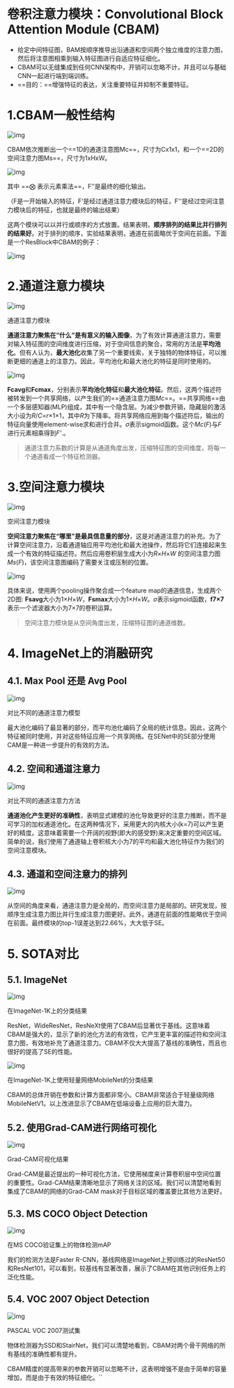 # 卷积注意力模块：**Convolutional Block Attention Module (CBAM)**

- 给定中间特征图，BAM按顺序推导出沿通道和空间两个独立维度的注意力图，然后将注意图相乘到输入特征图进行自适应特征细化。
- CBAM可以无缝集成到任何CNN架构中，开销可以忽略不计，并且可以与基础CNN一起进行端到端训练。
- ==目的：==增强特征的表达，关注重要特征并抑制不重要特征。

# 1.CBAM一般性结构



![img](https://imgconvert.csdnimg.cn/aHR0cHM6Ly9tbWJpei5xcGljLmNuL21tYml6X3BuZy9LWVNEVG1PVlp2b2VYOEV3YVFMemlhU0pEcVEwNDVteDFkRVRaUjZmR3d4RDZwYXA5WmNmelVndnlyVkNlNDlTQWswc3ZyeUdXQjcyNkh5ZDFJdXJzeXcvNjQw?x-oss-process=image/format,png)

CBAM依次推断出一个==1D的通道注意图Mc==，尺寸为Cx1x1，和一个==2D的空间注意力图Ms==，尺寸为1xHxW。

![img](https://imgconvert.csdnimg.cn/aHR0cHM6Ly9tbWJpei5xcGljLmNuL21tYml6X3BuZy9LWVNEVG1PVlp2b2VYOEV3YVFMemlhU0pEcVEwNDVteDFzVVBGMDlvcnRMVXdPOEllVFBuVTkyZFNuUFhITmxxU21qNnZVZmV1enhBREtNb2pNZm5nU0EvNjQw?x-oss-process=image/format,png)

其中 ==⨂ 表示元素乘法==，F’’是最终的细化输出。

（F是一开始输入的特征，F‘是经过通道注意力模块后的特征，F''是经过空间注意力模块后的特征，也就是最终的输出结果）

这两个模块可以以并行或顺序的方式放置。结果表明，**顺序排列的结果比并行排列的结果好**。对于排列的顺序，实验结果表明，通道在前面略优于空间在前面。下面是一个ResBlock中CBAM的例子：

![img](https://imgconvert.csdnimg.cn/aHR0cHM6Ly9tbWJpei5xcGljLmNuL21tYml6X3BuZy9LWVNEVG1PVlp2b2VYOEV3YVFMemlhU0pEcVEwNDVteDE3d1BURGRnbG83MlZXZTh5djFrU2lhaEc4SkhWUlU0N2UyREVmUktwZTlkaWIzaWNINkN5bWhQdXcvNjQw?x-oss-process=image/format,png)

# 2.通道注意力模块

![img](https://imgconvert.csdnimg.cn/aHR0cHM6Ly9tbWJpei5xcGljLmNuL21tYml6X3BuZy9LWVNEVG1PVlp2b2VYOEV3YVFMemlhU0pEcVEwNDVteDFEV2liUjlxU0ZLUE5yNFNmWXBsTzZIYXZocHdzamRLZGo4M2hUcUJSSnhlQWI3ZzVZYU1VRkRnLzY0MA?x-oss-process=image/format,png)

通道注意力模块

**通道注意力聚焦在“什么”是有意义的输入图像**，为了有效计算通道注意力，需要对输入特征图的空间维度进行压缩，对于空间信息的聚合，常用的方法是**平均池化**。但有人认为，**最大池化**收集了另一个重要线索，关于独特的物体特征，可以推断更细的通道上的注意力。因此，平均池化和最大池化的特征是同时使用的。

![img](https://imgconvert.csdnimg.cn/aHR0cHM6Ly9tbWJpei5xcGljLmNuL21tYml6X3BuZy9LWVNEVG1PVlp2b2VYOEV3YVFMemlhU0pEcVEwNDVteDFIaEtXWWhzQzJ2YWxYWW9Za1JyaWF6cTdMUk5jYTZBVUV5ZlJodTBFVnJublVSOFZ6bzFPYm9RLzY0MA?x-oss-process=image/format,png)

**Fcavg**和**Fcmax**，分别表示**平均池化特征**和**最大池化特征**。然后，这两个描述符被转发到一个共享网络，以产生我们的==通道注意力图*Mc*==。==共享网络==由一个多层感知器(MLP)组成，其中有一个隐含层。为减少参数开销，隐藏层的激活大小设为*R*/*C*=*r*×1×1，其中*R*为下降率。将共享网络应用到每个描述符后，输出的特征向量使用element-wise求和进行合并。*σ*表示sigmoid函数。这个*Mc*(*F*)与*F*进行元素相乘得到*F’*.。

> 通道注意力系数的计算是从通道角度出发，压缩特征图的空间维度，将每一个通道看成一个特征检测器。

# 3.空间注意力模块

![img](https://imgconvert.csdnimg.cn/aHR0cHM6Ly9tbWJpei5xcGljLmNuL21tYml6X3BuZy9LWVNEVG1PVlp2b2VYOEV3YVFMemlhU0pEcVEwNDVteDFtNnRKcHNDSk9QekV5UEg5R1pZUmNOZU1BNzNFTjhKVTdwdEN0OHZrR2liZlhCQURlMU93U2ZnLzY0MA?x-oss-process=image/format,png)

空间注意力模块

**空间注意力聚焦在“哪里”是最具信息量的部分**，这是对通道注意力的补充。为了计算空间注意力，沿着通道轴应用平均池化和最大池操作，然后将它们连接起来生成一个有效的特征描述符。然后应用卷积层生成大小为*R*×*H*×*W* 的空间注意力图*Ms*(*F*)，该空间注意图编码了需要关注或压制的位置。

![img](https://imgconvert.csdnimg.cn/aHR0cHM6Ly9tbWJpei5xcGljLmNuL21tYml6X3BuZy9LWVNEVG1PVlp2b2VYOEV3YVFMemlhU0pEcVEwNDVteDFWdmtLODNpYVFycE5YRXhaOXNVY1BTdDhvaWE0aDFFdlBwSHhkM1BhNXNpYkY3cjB0WXVLMjI3ZVEvNjQw?x-oss-process=image/format,png)

具体来说，使用两个pooling操作聚合成一个feature map的通道信息，生成两个2D图: **Fsavg**大小为1×*H*×*W*，**Fsmax**大小为1×*H*×*W*。*σ*表示sigmoid函数，**f7×7**表示一个滤波器大小为7×7的卷积运算。

> 空间注意力模块是从空间角度出发，压缩特征图的通道维数。

# 4. ImageNet上的消融研究

## 4.1. Max Pool 还是 Avg Pool

![img](https://imgconvert.csdnimg.cn/aHR0cHM6Ly9tbWJpei5xcGljLmNuL21tYml6X3BuZy9LWVNEVG1PVlp2b2VYOEV3YVFMemlhU0pEcVEwNDVteDEzSlJqeDFETzBFMk5iUnJpYTU2Y2ljNnFRd1lPYUp3aWNVUmZDcjk5QVY2ZlhiRXNjbURvYjRWaWNBLzY0MA?x-oss-process=image/format,png)

对比不同的通道注意力模型

最大池化编码了最显著的部分，而平均池化编码了全局的统计信息。因此，这两个特征被同时使用，并对这些特征应用一个共享网络。在SENet中的SE部分使用CAM是一种进一步提升的有效的方法。

## 4.2. 空间和通道注意力

![img](https://imgconvert.csdnimg.cn/aHR0cHM6Ly9tbWJpei5xcGljLmNuL21tYml6X3BuZy9LWVNEVG1PVlp2b2VYOEV3YVFMemlhU0pEcVEwNDVteDFzQ21OSUtzQjd3TUZqTU5tWUFXRlg5Q29aaWExS3Vxand1NlVZU2h2QXBJOGlibHRSR29McWcwUS82NDA?x-oss-process=image/format,png)

对比不同的通道注意力方法

**通道池化产生更好的准确性**，表明显式建模的池化导致更好的注意力推断，而不是可学习的加权通道池化。在这两种情况下，采用更大的内核大小(k=7)可以产生更好的精度。这意味着需要一个开阔的视野(即大的感受野)来决定重要的空间区域。简单的说，我们使用了通道轴上卷积核大小为7的平均和最大池化特征作为我们的空间注意模块。

## 4.3. 通道和空间注意力的排列

![img](https://imgconvert.csdnimg.cn/aHR0cHM6Ly9tbWJpei5xcGljLmNuL21tYml6X3BuZy9LWVNEVG1PVlp2b2VYOEV3YVFMemlhU0pEcVEwNDVteDFLUm1QOVBQZkFFMVdyNU9Nc1dOVUNPRUNHYm9lcndLaWNVVm5WbjQ5dDB1anZxYTNKRnFIbjR3LzY0MA?x-oss-process=image/format,png)

从空间的角度来看，通道注意力是全局的，而空间注意力是局部的。研究发现，按顺序生成注意力图比并行生成注意力图更好。此外，通道在前面的性能略优于空间在前面。最终模块的top-1误差达到22.66%，大大低于SE。

# 5. SOTA对比

## 5.1. ImageNet

![img](https://imgconvert.csdnimg.cn/aHR0cHM6Ly9tbWJpei5xcGljLmNuL21tYml6X3BuZy9LWVNEVG1PVlp2b2VYOEV3YVFMemlhU0pEcVEwNDVteDFuOXZWZTBxcWZmUm1pYTZ3bkk2NkE0eWdVMzBHSmlhbXVKUlJEdG9Vdk1ieWFqYVZoUm1oQ1JKUS82NDA?x-oss-process=image/format,png)

在ImageNet-1K上的分类结果

ResNet，WideResNet，ResNeXt使用了CBAM后显著优于基线。这意味着CBAM是强大的，显示了新的池化方法的有效性，它产生更丰富的描述符和空间注意力图，有效地补充了通道注意力。CBAM不仅大大提高了基线的准确性，而且也很好的提高了SE的性能。

![img](https://imgconvert.csdnimg.cn/aHR0cHM6Ly9tbWJpei5xcGljLmNuL21tYml6X3BuZy9LWVNEVG1PVlp2b2VYOEV3YVFMemlhU0pEcVEwNDVteDFTRjBrYmpkSXdjV3M4MHhhR2JmQmliZXQ0OVhiaEZFZzBUcjRFblVSTktQcVFKSmxSdkNvemlhQS82NDA?x-oss-process=image/format,png)

在ImageNet-1K上使用轻量网络MobileNet的分类结果

CBAM的总体开销在参数和计算方面都非常小。CBAM非常适合于轻量级网络MobileNetV1。以上改进显示了CBAM在低端设备上应用的巨大潜力。

## 5.2. 使用Grad-CAM进行网络可视化

![img](https://imgconvert.csdnimg.cn/aHR0cHM6Ly9tbWJpei5xcGljLmNuL21tYml6X3BuZy9LWVNEVG1PVlp2b2VYOEV3YVFMemlhU0pEcVEwNDVteDE5QkxPS3VjSXJGTE5pY1ZrcjNyUWYxNk90VmZQOUtuZmZLa2lhNTJsWlNzWlhsakZmaWNyNGlibkx3LzY0MA?x-oss-process=image/format,png)

Grad-CAM可视化结果

Grad-CAM是最近提出的一种可视化方法，它使用梯度来计算卷积层中空间位置的重要性。Grad-CAM结果清晰地显示了网络关注的区域。我们可以清楚地看到集成了CBAM的网络的Grad-CAM mask对于目标区域的覆盖要比其他方法更好。

## 5.3. MS COCO Object Detection

![img](https://imgconvert.csdnimg.cn/aHR0cHM6Ly9tbWJpei5xcGljLmNuL21tYml6X3BuZy9LWVNEVG1PVlp2b2VYOEV3YVFMemlhU0pEcVEwNDVteDFqdTNQZGJlTFpUbENld0Y1TnFva0Q1Ynh6eTNmQmxiaWIybllRamdTdWVtUmNSRGYxNEo3bTZRLzY0MA?x-oss-process=image/format,png)

在MS COCO验证集上的物体检测mAP

我们的检测方法是Faster R-CNN，基线网络是ImageNet上预训练过的ResNet50和ResNet101，可以看到，较基线有显著改善，展示了CBAM在其他识别任务上的泛化性能。

## 5.4. VOC 2007 Object Detection

![img](https://imgconvert.csdnimg.cn/aHR0cHM6Ly9tbWJpei5xcGljLmNuL21tYml6X3BuZy9LWVNEVG1PVlp2b2VYOEV3YVFMemlhU0pEcVEwNDVteDFpYnU2blFKclhvR0EydHQ1TnJyRnMxZlRHWkJMU0dzY2JsaGljUmljdjdpY0NwSHdra0JpY21Id1Q4dy82NDA?x-oss-process=image/format,png)

PASCAL VOC 2007测试集

物体检测器为SSD和StairNet，我们可以清楚地看到，CBAM对两个骨干网络的所有基线的准确性都有提升。

CBAM精度的提高带来的参数开销可以忽略不计，这表明增强不是由于简单的容量增加，而是由于有效的特征细化。``